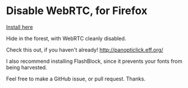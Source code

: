 Disable WebRTC, for Firefox
========================

[Install here](https://addons.mozilla.org/en-US/firefox/user/ChrisAntaki/)

Hide in the forest, with WebRTC cleanly disabled.

Check this out, if you haven't already!
http://panopticlick.eff.org/

I also recommend installing FlashBlock, since it prevents your fonts from being harvested.

Feel free to make a GitHub issue, or pull request. Thanks.
